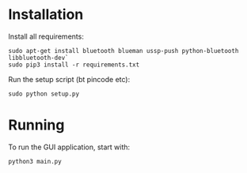 Installation
============

Install all requirements:

    sudo apt-get install bluetooth blueman ussp-push python-bluetooth libbluetooth-dev`
    sudo pip3 install -r requirements.txt

Run the setup script (bt pincode etc):

    sudo python setup.py

Running
=======

To run the GUI application, start with:

    python3 main.py

